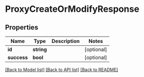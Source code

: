 # ProxyCreateOrModifyResponse

## Properties
Name | Type | Description | Notes
------------ | ------------- | ------------- | -------------
**id** | **string** |  | [optional] 
**success** | **bool** |  | [optional] 

[[Back to Model list]](../README.md#documentation-for-models) [[Back to API list]](../README.md#documentation-for-api-endpoints) [[Back to README]](../README.md)


